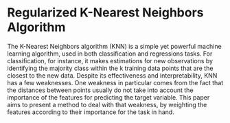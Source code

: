 # Regularized K-Nearest Neighbors Algorithm
The K-Nearest Neighbors algorithm (KNN) is a simple yet powerful machine learning algorithm, used in both classification and regressions tasks.
For classification, for instance, it makes estimations for new observations by identifying the majority class within the k training data points that are the closest to the new data. Despite its effectiveness and interpretability, KNN has a few weaknesses. One weakness in particular comes from the fact that the distances between points usually do not take into account the importance of the features for predicting the target variable. This paper aims to present a method to deal with that weakness, by weighting the features according to their importance for the task in hand.